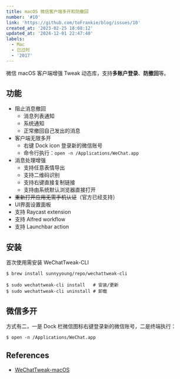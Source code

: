 ```yaml
---
title: macOS 微信客户端多开和防撤回
number: '#10'
link: 'https://github.com/toFrankie/blog/issues/10'
created_at: '2023-02-25 18:08:12'
updated_at: '2024-12-01 22:47:40'
labels:
  - Mac
  - 已过时
  - '2017'
---
```

微信 macOS 客户端增强 Tweak 动态库，支持**多账户登录**、**防撤回**等。

## 功能

- 阻止消息撤回
  - 消息列表通知
  - 系统通知
  - 正常撤回自己发出的消息
- 客户端无限多开
  - 右键 Dock icon 登录新的微信账号
  - 命令行执行：`open -n /Applications/WeChat.app`
- 消息处理增强
  - 支持任意表情导出
  - 支持二维码识别
  - 支持右键直接复制链接
  - 支持由系统默认浏览器直接打开
- ~~重新打开应用无需手机认证~~（官方已经支持）
- UI界面设置面板
- 支持 Raycast extension
- 支持 Alfred workflow
- 支持 Launchbar action

## 安装

首次使用需安装 WeChatTweak-CLI

```shell
$ brew install sunnyyoung/repo/wechattweak-cli
```

```shell
$ sudo wechattweak-cli install   # 安装/更新
$ sudo wechattweak-cli uninstall # 卸载
```

## 微信多开

方式有二，一是 Dock 栏微信图标右键登录新的微信账号，二是终端执行：

```shell
$ open -n /Applications/WeChat.app
```

## References

- [WeChatTweak-macOS](https://github.com/sunnyyoung/WeChatTweak-macOS)
